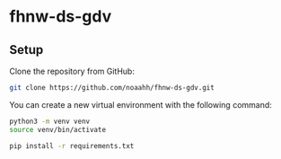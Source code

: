 # fhnw-ds-gdv

## Setup

Clone the repository from GitHub:

```bash
git clone https://github.com/noaahh/fhnw-ds-gdv.git
```

You can create a new virtual environment with the following command:

```bash
python3 -m venv venv
source venv/bin/activate

pip install -r requirements.txt
```